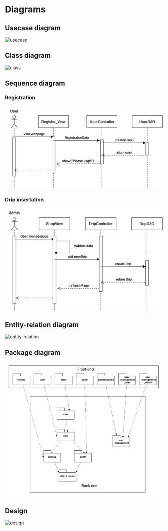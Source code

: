 # Diagrams

## Usecase diagram
![usecase]()

## Class diagram
![class]()

## Sequence diagram
### Registration
![sequence](./diagrams/Registration_sequence.drawio.png)
### Drip insertation
![sequence](./diagrams/Drip_insert_sequence.drawio.png)

## Entity-relation diagram
![entity-relation]()

## Package diagram
![package](./diagrams/package.png)

## Design
![design]()
